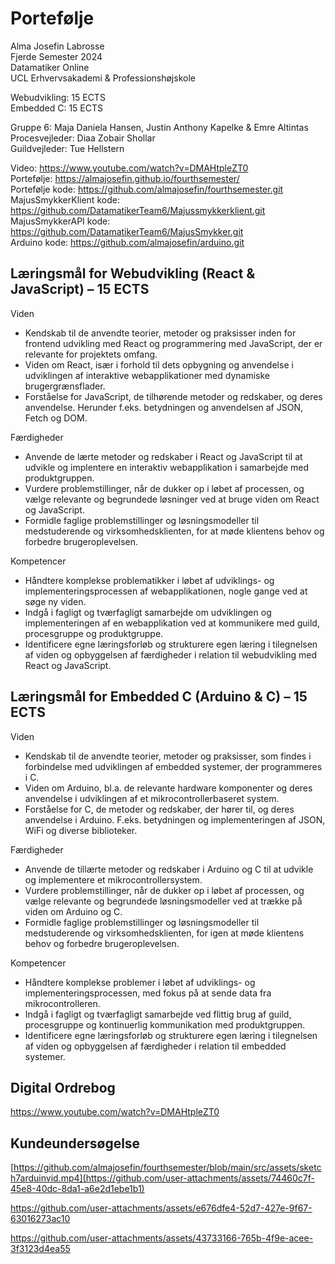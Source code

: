# Portefølje
Alma Josefin Labrosse  
Fjerde Semester 2024  
Datamatiker Online  
UCL Erhvervsakademi & Professionshøjskole  

Webudvikling: 15 ECTS  
Embedded C: 15 ECTS  

Gruppe 6: Maja Daniela Hansen, Justin Anthony Kapelke & Emre Altintas  
Procesvejleder: Diaa Zobair Shollar  
Guildvejleder: Tue Hellstern  

Video: https://www.youtube.com/watch?v=DMAHtpleZT0  
Portefølje: https://almajosefin.github.io/fourthsemester/  
Portefølje kode: https://github.com/almajosefin/fourthsemester.git  
MajusSmykkerKlient kode: https://github.com/DatamatikerTeam6/Majussmykkerklient.git  
MajusSmykkerAPI kode: https://github.com/DatamatikerTeam6/MajusSmykker.git  
Arduino kode: https://github.com/almajosefin/arduino.git  

## Læringsmål for Webudvikling (React & JavaScript) – 15 ECTS

Viden
- Kendskab til de anvendte teorier, metoder og praksisser inden for frontend udvikling med React og programmering med JavaScript, der er relevante for projektets omfang.
- Viden om React, især i forhold til dets opbygning og anvendelse i udviklingen af interaktive webapplikationer med dynamiske brugergrænsflader.
- Forståelse for JavaScript, de tilhørende metoder og redskaber, og deres anvendelse. Herunder f.eks. betydningen og anvendelsen af JSON, Fetch og DOM.

Færdigheder
- Anvende de lærte metoder og redskaber i React og JavaScript til at udvikle og implentere en interaktiv webapplikation i samarbejde med produktgruppen.
- Vurdere problemstillinger, når de dukker op i løbet af processen, og vælge relevante og begrundede løsninger ved at bruge viden om React og JavaScript.
- Formidle faglige problemstillinger og løsningsmodeller til medstuderende og virksomhedsklienten, for at møde klientens behov og forbedre brugeroplevelsen.

Kompetencer
- Håndtere komplekse problematikker i løbet af udviklings- og implementeringsprocessen af webapplikationen, nogle gange ved at søge ny viden.
- Indgå i fagligt og tværfagligt samarbejde om udviklingen og implementeringen af en webapplikation ved at kommunikere med guild, procesgruppe og produktgruppe.
- Identificere egne læringsforløb og strukturere egen læring i tilegnelsen af viden og opbyggelsen af færdigheder i relation til webudvikling med React og JavaScript.

## Læringsmål for Embedded C (Arduino & C) – 15 ECTS

Viden
- Kendskab til de anvendte teorier, metoder og praksisser, som findes i forbindelse med udviklingen af embedded systemer, der programmeres i C.
- Viden om Arduino, bl.a. de relevante hardware komponenter og deres anvendelse i udviklingen af et mikrocontrollerbaseret system.
- Forståelse for C, de metoder og redskaber, der hører til, og deres anvendelse i Arduino. F.eks. betydningen og implementeringen af JSON, WiFi og diverse biblioteker.

Færdigheder
- Anvende de tillærte metoder og redskaber i Arduino og C til at udvikle og implementere et mikrocontrollersystem.
- Vurdere problemstillinger, når de dukker op i løbet af processen, og vælge relevante og begrundede løsningsmodeller ved at trække på viden om Arduino og C.
- Formidle faglige problemstillinger og løsningsmodeller til medstuderende og virksomhedsklienten, for igen at møde klientens behov og forbedre brugeroplevelsen.

Kompetencer
- Håndtere komplekse problemer i løbet af udviklings- og implementeringsprocessen, med fokus på at sende data fra mikrocontrolleren.
- Indgå i fagligt og tværfagligt samarbejde ved flittig brug af guild, procesgruppe og kontinuerlig kommunikation med produktgruppen.
- Identificere egne læringsforløb og strukturere egen læring i tilegnelsen af viden og opbyggelsen af færdigheder i relation til embedded systemer.

## Digital Ordrebog
https://www.youtube.com/watch?v=DMAHtpleZT0

## Kundeundersøgelse
[https://github.com/almajosefin/fourthsemester/blob/main/src/assets/sketch7arduinvid.mp4](https://github.com/user-attachments/assets/74460c7f-45e8-40dc-8da1-a6e2d1ebe1b1)  

https://github.com/user-attachments/assets/e676dfe4-52d7-427e-9f67-63016273ac10  

https://github.com/user-attachments/assets/43733166-765b-4f9e-acee-3f3123d4ea55  
